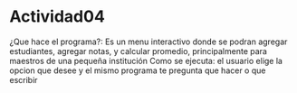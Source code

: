 # Actividad04
¿Que hace el programa?: Es un menu interactivo donde se podran agregar estudiantes, agregar notas, y calcular promedio, principalmente para maestros de una pequeña institución
Como se ejecuta: el usuario elige la opcion que desee y el mismo programa te pregunta que hacer o que escribir

